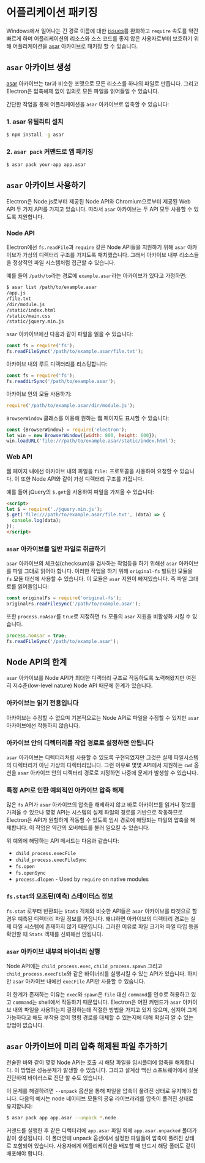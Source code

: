 ﻿# 어플리케이션 패키징

Windows에서 일어나는 긴 경로 이름에 대한 [issues](https://github.com/joyent/node/issues/6960)를
완화하고 `require` 속도를 약간 빠르게 하며 어플리케이션의 리소스와 소스 코드를 좋지 않은
사용자로부터 보호하기 위해 어플리케이션을 [asar][asar] 아카이브로 패키징 할 수 있습니다.

## `asar` 아카이브 생성

[asar][asar] 아카이브는 tar과 비슷한 포맷으로 모든 리소스를 하나의 파일로 만듭니다.
그리고 Electron은 압축해제 없이 임의로 모든 파일을 읽어들일 수 있습니다.

간단한 작업을 통해 어플리케이션을 `asar` 아카이브로 압축할 수 있습니다:

### 1. asar 유틸리티 설치

```bash
$ npm install -g asar
```

### 2. `asar pack` 커맨드로 앱 패키징

```bash
$ asar pack your-app app.asar
```

## `asar` 아카이브 사용하기

Electron은 Node.js로부터 제공된 Node API와 Chromium으로부터 제공된 Web API 두 가지
API를 가지고 있습니다. 따라서 `asar` 아카이브는 두 API 모두 사용할 수 있도록
지원합니다.

### Node API

Electron에선 `fs.readFile`과 `require` 같은 Node API들을 지원하기 위해 `asar`
아카이브가 가상의 디렉터리 구조를 가지도록 패치했습니다. 그래서 아카이브 내부
리소스들을 정상적인 파일 시스템처럼 접근할 수 있습니다.

예를 들어 `/path/to`라는 경로에 `example.asar`라는 아카이브가 있다고 가정하면:

```bash
$ asar list /path/to/example.asar
/app.js
/file.txt
/dir/module.js
/static/index.html
/static/main.css
/static/jquery.min.js
```

`asar` 아카이브에선 다음과 같이 파일을 읽을 수 있습니다:

```javascript
const fs = require('fs');
fs.readFileSync('/path/to/example.asar/file.txt');
```

아카이브 내의 루트 디렉터리를 리스팅합니다:

```javascript
const fs = require('fs');
fs.readdirSync('/path/to/example.asar');
```

아카이브 안의 모듈 사용하기:

```javascript
require('/path/to/example.asar/dir/module.js');
```

`BrowserWindow` 클래스를 이용해 원하는 웹 페이지도 표시할 수 있습니다:

```javascript
const {BrowserWindow} = require('electron');
let win = new BrowserWindow({width: 800, height: 600});
win.loadURL('file:///path/to/example.asar/static/index.html');
```

### Web API

웹 페이지 내에선 아카이브 내의 파일을 `file:` 프로토콜을 사용하여 요청할 수 있습니다.
이 또한 Node API와 같이 가상 디렉터리 구조를 가집니다.

예를 들어 jQuery의 `$.get`을 사용하여 파일을 가져올 수 있습니다:

```html
<script>
let $ = require('./jquery.min.js');
$.get('file:///path/to/example.asar/file.txt', (data) => {
  console.log(data);
});
</script>
```

### `asar` 아카이브를 일반 파일로 취급하기

`asar` 아카이브의 체크섬(checksum)을 검사하는 작업등을 하기 위해선 `asar` 아카이브를
파일 그대로 읽어야 합니다. 이러한 작업을 하기 위해 `original-fs` 빌트인 모듈을 `fs`
모듈 대신에 사용할 수 있습니다. 이 모듈은 `asar` 지원이 빠져있습니다. 즉 파일 그대로를
읽어들입니다:

```javascript
const originalFs = require('original-fs');
originalFs.readFileSync('/path/to/example.asar');
```

또한 `process.noAsar`를 `true`로 지정하면 `fs` 모듈의 `asar` 지원을 비활성화 시킬 수
있습니다.

```javascript
process.noAsar = true;
fs.readFileSync('/path/to/example.asar');
```

## Node API의 한계

`asar` 아카이브를 Node API가 최대한 디렉터리 구조로 작동하도록 노력해왔지만 여전히
저수준(low-level nature) Node API 때문에 한계가 있습니다.

### 아카이브는 읽기 전용입니다

아카이브는 수정할 수 없으며 기본적으로는 Node API로 파일을 수정할 수 있지만 `asar`
아카이브에선 작동하지 않습니다.

### 아카이브 안의 디렉터리를 작업 경로로 설정하면 안됩니다

`asar` 아카이브는 디렉터리처럼 사용할 수 있도록 구현되었지만 그것은 실제 파일시스템의
디렉터리가 아닌 가상의 디렉터리입니다. 그런 이유로 몇몇 API에서 지원하는 `cwd` 옵션을
`asar` 아카이브 안의 디렉터리 경로로 지정하면 나중에 문제가 발생할 수 있습니다.

### 특정 API로 인한 예외적인 아카이브 압축 해제

많은 `fs` API가 `asar` 아카이브의 압축을 해제하지 않고 바로 아카이브를 읽거나 정보를
가져올 수 있으나 몇몇 API는 시스템의 실제 파일의 경로를 기반으로 작동하므로 Electron은
API가 원할하게 작동할 수 있도록 임시 경로에 해당되는 파일의 압축을 해제합니다. 이 작업은
약간의 오버헤드를 불러 일으킬 수 있습니다.

위 예외에 해당하는 API 메서드는 다음과 같습니다:

* `child_process.execFile`
* `child_process.execFileSync`
* `fs.open`
* `fs.openSync`
* `process.dlopen` - Used by `require` on native modules

### `fs.stat`의 모조된(예측) 스테이터스 정보

`fs.stat` 로부터 반환되는 `Stats` 객체와 비슷한 API들은 `asar` 아카이브를 타겟으로
할 경우 예측된 디렉터리 파일 정보를 가집니다. 왜냐하면 아카이브의 디렉터리 경로는 실제
파일 시스템에 존재하지 않기 때문입니다. 그러한 이유로 파일 크기와 파일 타입 등을 확인할
때 `Stats` 객체를 신뢰해선 안됩니다.

### `asar` 아카이브 내부의 바이너리 실행

Node API에는 `child_process.exec`, `child_process.spawn` 그리고
`child_process.execFile`와 같은 바이너리를 실행시킬 수 있는 API가 있습니다. 하지만
`asar` 아카이브 내에선 `execFile` API만 사용할 수 있습니다.

이 한계가 존재하는 이유는 `exec`와 `spawn`은 `file` 대신 `command`를 인수로 허용하고
있고 `command`는 shell에서 작동하기 때문입니다. Electron은 어떤 커맨드가 `asar`
아카이브 내의 파일을 사용하는지 결정하는데 적절한 방법을 가지고 있지 않으며, 심지어
그게 가능하다고 해도 부작용 없이 명령 경로를 대체할 수 있는지에 대해 확실히 알 수 있는
방법이 없습니다.

## `asar` 아카이브에 미리 압축 해제된 파일 추가하기

전술한 바와 같이 몇몇 Node API는 호출 시 해당 파일을 임시폴더에 압축을 해제합니다.
이 방법은 성능문제가 발생할 수 있습니다. 그리고 설계상 백신 소프트웨어에서 잘못 진단하여
바이러스로 진단 할 수도 있습니다.

이 문제를 해결하려면 `--unpack` 옵션을 통해 파일을 압축이 풀려진 상태로 유지해야 합니다.
다음의 예시는 node 네이티브 모듈의 공유 라이브러리를 압축이 풀려진 상태로 유지합니다:

```bash
$ asar pack app app.asar --unpack *.node
```

커맨드를 실행한 후 같은 디렉터리에 `app.asar` 파일 외에 `app.asar.unpacked` 폴더가
같이 생성됩니다. 이 폴더안에 unpack 옵션에서 설정한 파일들이 압축이 풀려진 상태로
포함되어 있습니다. 사용자에게 어플리케이션을 배포할 때 반드시 해당 폴더도 같이 배포해야
합니다.

[asar]: https://github.com/electron/asar
